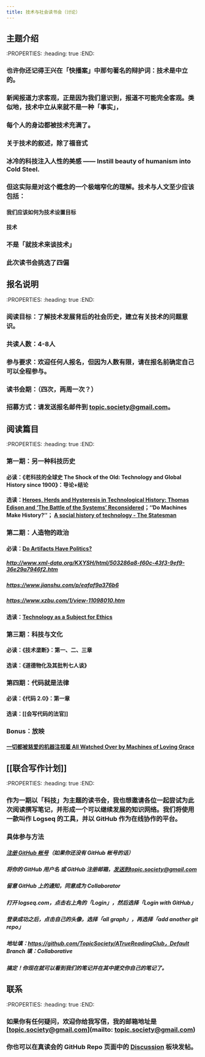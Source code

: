 ```yaml
---
title: 技术与社会读书会（讨论）
---
```


## 主题介绍
:PROPERTIES:
:heading: true
:END:
### 也许你还记得王兴在「快播案」中那句著名的辩护词：技术是中立的。
### 新闻报道力求客观，正是因为我们意识到，报道不可能完全客观。类似地，技术中立从来就不是一种「事实」，
### 每个人的身边都被技术充满了。
###
### 关于技术的叙述，除了福音式
### 冰冷的科技注入人性的美感 —— Instill beauty of humanism into Cold Steel.
### 但这实际是对这个概念的一个极端窄化的理解。技术与人文至少应该包括：
#### 我们应该如何为技术设置目标
#### 技术
### 不是「就技术来谈技术」
### 此次读书会挑选了四偏
## 报名说明
:PROPERTIES:
:heading: true
:END:
### 阅读目标：了解技术发展背后的社会历史，建立有关技术的问题意识。
### 共读人数：4-8人
### 参与要求：欢迎任何人报名，但因为人数有限，请在报名前确定自己可以全程参与。
### 读书会期：（四次，两周一次？）
### 招募方式：请发送报名邮件到 topic.society@gmail.com。
## 阅读篇目
:PROPERTIES:
:heading: true
:END:
### 第一期：另一种科技历史
#### 必读：《老科技的全球史 The Shock of the Old: Technology and Global History since 1900》：导论+结论
#### 选读：[Heroes, Herds and Hysteresis in Technological History: Thomas Edison and ‘The Battle of the Systems’ Reconsidered](https://academic.oup.com/icc/article-abstract/1/1/129/753645)；‘‘Do Machines Make History?’’； [A social history of technology - The Statesman](https://www.thestatesman.com/books-education/a-social-history-of-technology-1495311475.html)
### 第二期：人造物的政治
#### 必读：[Do Artifacts Have Politics?](https://www.jstor.org/stable/20024652?seq=1)
##### http://www.xml-data.org/KXYSH/html/503286a8-f60c-43f3-9ef9-36e29a7946f2.htm
##### https://www.jianshu.com/p/eafaf9a376b6
##### https://www.xzbu.com/1/view-11098010.htm
#### 选读：[Technology as a Subject for Ethics](https://philpapers.org/rec/JONTAA-3)
### 第三期：科技与文化
#### 必读：《技术垄断》：第一、二、三章
#### 选读：《道德物化及其批判七人谈》
### 第四期：代码就是法律
#### 必读：《代码 2.0》：第一章
#### 选读：[[会写代码的法官]]
### Bonus：放映
#### [一切都被慈爱的机器注视着 All Watched Over by Machines of Loving Grace](https://movie.douban.com/subject/6754666/)
## [[联合写作计划]]
:PROPERTIES:
:heading: true
:END:
### 作为一期以「科技」为主题的读书会，我也想邀请各位一起尝试为此次阅读撰写笔记，并形成一个可以继续发展的知识网络。我们将使用一款叫作 Logseq 的工具，并以 GitHub 作为在线协作的平台。
### 具体参与方法
##### [注册 GitHub 帐号](https://docs.github.com/en/github/getting-started-with-github/signing-up-for-a-new-github-account)（如果你还没有 GitHub 帐号的话）
##### 将你的 GitHub 用户名 **或** GitHub 注册邮箱，发送到topic.society@gmail.com
##### 留意 GitHub 上的通知，同意成为 Collaborator
##### 打开 logseq.com，点击右上角的「Login」，然后选择「Login with GitHub」
##### 登录成功之后，点击自己的头像，选择「all graph」，再选择「add another git repo」
##### 地址填：https://github.com/TopicSociety/ATrueReadingClub，Default Branch 填：Collaborative
##### 搞定！你现在就可以看到我们的笔记并在其中提交你自己的笔记了。
## 联系
:PROPERTIES:
:heading: true
:END:
### 如果你有任何疑问，欢迎你给我写信，我的邮箱地址是 [topic.society@gmail.com](mailto: topic.society@gmail.com)
### 你也可以在真读会的 GitHub Repo 页面中的 [Discussion](https://github.com/TopicSociety/ATrueReadingClub/discussions) 板块发帖。